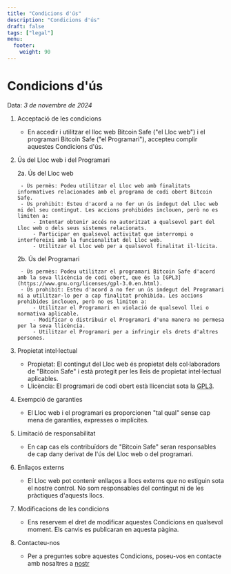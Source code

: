```yaml
---
title: "Condicions d'ús"
description: "Condicions d'ús"
draft: false
tags: ["legal"]
menu:
  footer:
    weight: 90
---
```


# Condicions d'ús

Data: *3 de novembre de 2024*

1. Acceptació de les condicions

    - En accedir i utilitzar el lloc web Bitcoin Safe ("el Lloc web") i el programari Bitcoin Safe ("el Programari"), accepteu complir aquestes Condicions d'ús. 

2. Ús del Lloc web i del Programari

    2a. Ús del Lloc web

        - Ús permès: Podeu utilitzar el Lloc web amb finalitats informatives relacionades amb el programa de codi obert Bitcoin Safe.
        - Ús prohibit: Esteu d'acord a no fer un ús indegut del Lloc web ni del seu contingut. Les accions prohibides inclouen, però no es limiten a:
            - Intentar obtenir accés no autoritzat a qualsevol part del Lloc web o dels seus sistemes relacionats.
            - Participar en qualsevol activitat que interrompi o interfereixi amb la funcionalitat del Lloc web.
            - Utilitzar el Lloc web per a qualsevol finalitat il·lícita.

    2b. Ús del Programari

        - Ús permès: Podeu utilitzar el programari Bitcoin Safe d'acord amb la seva llicència de codi obert, que és la [GPL3](https://www.gnu.org/licenses/gpl-3.0.en.html).
        - Ús prohibit: Esteu d'acord a no fer un ús indegut del Programari ni a utilitzar-lo per a cap finalitat prohibida. Les accions prohibides inclouen, però no es limiten a:
            - Utilitzar el Programari en violació de qualsevol llei o normativa aplicable.
            - Modificar o distribuir el Programari d'una manera no permesa per la seva llicència.
            - Utilitzar el Programari per a infringir els drets d'altres persones.

3. Propietat intel·lectual

    - Propietat: El contingut del Lloc web és propietat dels col·laboradors de "Bitcoin Safe" i està protegit per les lleis de propietat intel·lectual aplicables.
    - Llicència: El programari de codi obert està llicenciat sota la [GPL3](https://www.gnu.org/licenses/gpl-3.0.en.html).

4. Exempció de garanties

    - El Lloc web i el programari es proporcionen "tal qual" sense cap mena de garanties, expresses o implícites.

5. Limitació de responsabilitat

    - En cap cas els contribuïdors de "Bitcoin Safe" seran responsables de cap dany derivat de l'ús del Lloc web o del programari.

6. Enllaços externs

    - El Lloc web pot contenir enllaços a llocs externs que no estiguin sota el nostre control. No som responsables del contingut ni de les pràctiques d'aquests llocs.

7. Modificacions de les condicions

    - Ens reservem el dret de modificar aquestes Condicions en qualsevol moment. Els canvis es publicaran en aquesta pàgina.

8. Contacteu-nos

    - Per a preguntes sobre aquestes Condicions, poseu-vos en contacte amb nosaltres a [nostr](https://yakihonne.com/users/npub1g9uhysae68vhvwwqel8v9enr9mg43rn4tpurs6a9g4jsrw6nl7lsplhs9v)